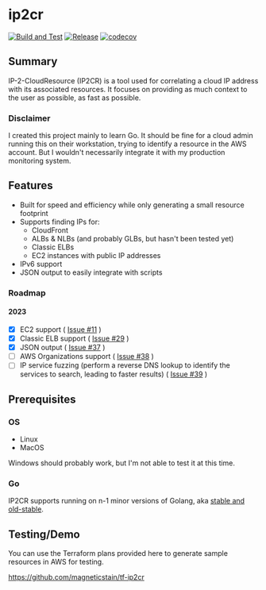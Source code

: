 # ip2cr

[![Build and Test](https://github.com/magneticstain/ip2cr/actions/workflows/build.yml/badge.svg)](https://github.com/magneticstain/ip2cr/actions/workflows/build.yml)
[![Release](https://github.com/magneticstain/ip2cr/actions/workflows/release.yml/badge.svg)](https://github.com/magneticstain/ip2cr/actions/workflows/release.yml)
[![codecov](https://codecov.io/gh/magneticstain/ip2cr/branch/main/graph/badge.svg?token=YI5A0BA12D)](https://codecov.io/gh/magneticstain/ip2cr)

## Summary

IP-2-CloudResource (IP2CR) is a tool used for correlating a cloud IP address with its associated resources. It focuses on providing as much context to the user as possible, as fast as possible.

### Disclaimer

I created this project mainly to learn Go. It should be fine for a cloud admin running this on their workstation, trying to identify a resource in the AWS account. But I wouldn't necessarily integrate it with my production monitoring system.

## Features

- Built for speed and efficiency while only generating a small resource footprint
- Supports finding IPs for:
  - CloudFront
  - ALBs & NLBs (and probably GLBs, but hasn't been tested yet)
  - Classic ELBs
  - EC2 instances with public IP addresses
- IPv6 support
- JSON output to easily integrate with scripts

### Roadmap

#### 2023

- [X] EC2 support ( [Issue #11](https://github.com/magneticstain/ip2cr/issues/11) )
- [X] Classic ELB support ( [Issue #29](https://github.com/magneticstain/ip2cr/issues/29) )
- [X] JSON output ( [Issue #37](https://github.com/magneticstain/ip2cr/issues/37) )
- [ ] AWS Organizations support ( [Issue #38](https://github.com/magneticstain/ip2cr/issues/38) )
- [ ] IP service fuzzing (perform a reverse DNS lookup to identify the services to search, leading to faster results)  ( [Issue #39](https://github.com/magneticstain/ip2cr/issues/39) )

## Prerequisites

### OS

- Linux
- MacOS

Windows should probably work, but I'm not able to test it at this time.

### Go

IP2CR supports running on n-1 minor versions of Golang, aka [stable and old-stable](https://go.dev/dl/#stable).

## Testing/Demo

You can use the Terraform plans provided here to generate sample resources in AWS for testing.

<https://github.com/magneticstain/tf-ip2cr>
